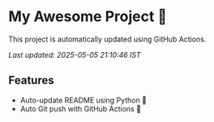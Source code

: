# My Awesome Project 🚀

This project is automatically updated using GitHub Actions.

_Last updated: 2025-05-05 21:10:46 IST_

## Features
- Auto-update README using Python 🐍
- Auto Git push with GitHub Actions 🤖
